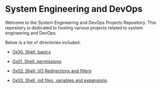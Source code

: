 # System Engineering and DevOps

Welcome to the System Engineering and DevOps Projects Repository.
This repository is dedicated to hosting various projects related to system
engineering and DevOps.

Below is a list of directories included:
* [0x00. Shell, basics](0x00-Shell_basics)

* [0x01. Shell, permissions](0x01-Shell_permissions)

* [0x02. Shell, I/O Redirections and filters](0x02-shell_redirections)

* [0x03. Shell, init files, variables and expansions](0x03-shell_variables_expansions)



